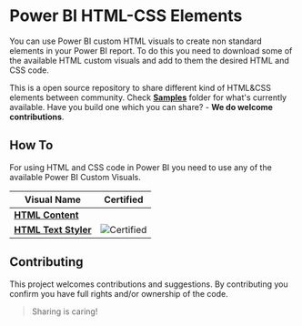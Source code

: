 # Power BI HTML-CSS Elements

You can use Power BI custom HTML visuals to create non standard elements in your Power BI report. To do this you need to download some of the available HTML custom visuals and add to them the desired HTML and CSS code. 

This is a open source repository to share different kind of HTML&CSS elements between community. Check [**Samples**](./HTML-CSS) folder for what's currently available. Have you build one which you can share? - **We do welcome contributions**.

## How To

For using HTML and CSS code in Power BI you need to use any of the available Power BI Custom Visuals.

|Visual Name|Certified|
|-----------|-----------|
|[**HTML Content**](https://appsource.microsoft.com/en-us/product/power-bi-visuals/WA200001930?tab=Overview)| |
|[**HTML Text Styler**](https://appsource.microsoft.com/en-us/product/power-bi-visuals/WA200002071?tab=Overview)|![Certified](https://docs.microsoft.com/en-us/power-bi/developer/visuals/media/power-bi-custom-visuals-certified/certified-visual-yellow-small.png)|


## Contributing

This project welcomes contributions and suggestions. By contributing you confirm you have full rights and/or ownership of the code. 

> Sharing is caring!

